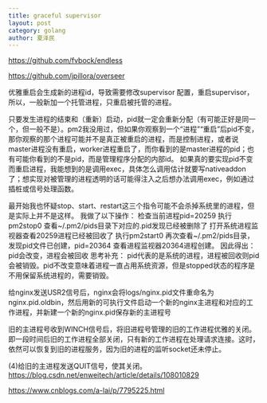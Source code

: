 ```yaml
---
title: graceful supervisor
layout: post
category: golang
author: 夏泽民
---
```

https://github.com/fvbock/endless

https://github.com/jpillora/overseer

优雅重启会生成新的进程id，导致需要修改supervisor 配置，重启supervisor，所以，一般新加一个托管进程，只重启被托管的进程。
<!-- more -->
只要发生进程的结束和（重新）启动，pid就一定会重新分配（有可能正好是同一个，但一般不是）。pm2我没用过，但如果你观察到一个“进程”“重启”后pid不变，那你观察的那个进程可能并不是真正被重启的进程，而是控制进程，或者说master进程没有重启，worker进程重启了，而你看到的是master进程的pid；也有可能你看到的不是pid，而是管理程序分配的内部id。
如果真的要实现pid不变而重启进程，我能想到的是调用exec，具体怎么调用估计就要写nativeaddon了；想实现对被管理的进程透明的话可能得注入之后想办法调用exec，例如通过插桩或信号处理函数。

最开始我也怀疑stop、start、restart这三个指令可能不会杀掉系统里的进程，但是实际上并不是这样。
我做了以下操作：
检查当前进程pid=20259
执行pm2stop0
查看~/.pm2/pids目录下对应的.pid发现已经被删除了
打开系统进程监视器查看20259进程已经被回收了
执行pm2start0
再次查看~/.pm2/pids目录，发现pid文件已创建，pid=20364
查看进程监视器20364进程创建。
因此得出：pid会改变，进程会被回收
思考补充：
pid代表的是系统的进程，进程被回收则pid会被销毁。pid不改变意味着进程一直占用系统资源，但是stopped状态的程序是不用保留系统进程的，需要销毁。

给nginx发送USR2信号后，nginx会将logs/nginx.pid文件重命名为nginx.pid.oldbin，然后用新的可执行文件启动一个新的nginx主进程和对应的工作进程，并新建一个新的nginx.pid保存新的主进程号

旧的主进程号收到WINCH信号后，将旧进程号管理的旧的工作进程优雅的关闭。即一段时间后旧的工作进程全部关闭，只有新的工作进程在处理请求连接。这时，依然可以恢复到旧的进程服务，因为旧的进程的监听socket还未停止。

(4)给旧的主进程发送QUIT信号，使其关闭。
https://blog.csdn.net/enweitech/article/details/108010829

https://www.cnblogs.com/a-lai/p/7795225.html

